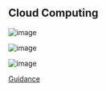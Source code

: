 ## Cloud Computing

![image](https://github.com/adeleke123/I4GCybersecurity/assets/51156057/cf0f85ef-f550-4b80-a704-3bd602e26790)

![image](https://github.com/adeleke123/I4GCybersecurity/assets/51156057/ca5cb523-7f09-451f-a0fc-dd26799a3f7e)

![image](https://github.com/adeleke123/I4GCybersecurity/assets/51156057/0c987727-a163-4656-916e-1d92bfe746ed)


[Guidance](https://cloudsecurityalliance.org/research/guidance/)

